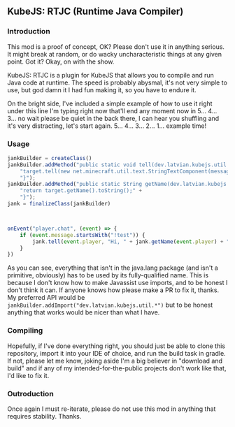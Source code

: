 ## KubeJS: RTJC (Runtime Java Compiler)
### Introduction
This mod is a proof of concept, OK? Please don't use it in anything serious. It might break at random, or do wacky uncharacteristic things at any given point. Got it? Okay, on with the show.

KubeJS: RTJC is a plugin for KubeJS that allows you to compile and run Java code at runtime. The speed is probably abysmal, it's not very simple to use, but god damn it I had fun making it, so you have to endure it.

On the bright side, I've included a simple example of how to use it right under this line I'm typing right now that'll end any moment now in 5... 4... 3... no wait please be quiet in the back there, I can hear you shuffling and it's very distracting, let's start again. 5... 4... 3... 2... 1... example time!
### Usage
```js
jankBuilder = createClass()
jankBuilder.addMethod("public static void tell(dev.latvian.kubejs.util.MessageSender target, String message) {" +
    "target.tell(new net.minecraft.util.text.StringTextComponent(message));" +
    "}");
jankBuilder.addMethod("public static String getName(dev.latvian.kubejs.util.MessageSender target) {" +
    "return target.getName().toString();" +
    "}");
jank = finalizeClass(jankBuilder)



onEvent("player.chat", (event) => {
    if (event.message.startsWith("!test")) {
        jank.tell(event.player, "Hi, " + jank.getName(event.player) + "!");
    }
})
```

As you can see, everything that isn't in the java.lang package (and isn't a primitive, obviously) has to be used by its fully-qualified name. This is because I don't know how to make Javassist use imports, and to be honest I don't think it can. If anyone knows how please make a PR to fix it, thanks. My preferred API would be `jankBuilder.addImport("dev.latvian.kubejs.util.*")` but to be honest anything that works would be nicer than what I have.

### Compiling
Hopefully, if I've done everything right, you should just be able to clone this repository, import it into your IDE of choice, and run the build task in gradle. If not, please let me know, joking aside I'm a big believer in "download and build" and if any of my intended-for-the-public projects don't work like that, I'd like to fix it.

### Outroduction
Once again I must re-iterate, please do not use this mod in anything that requires stability. Thanks.
